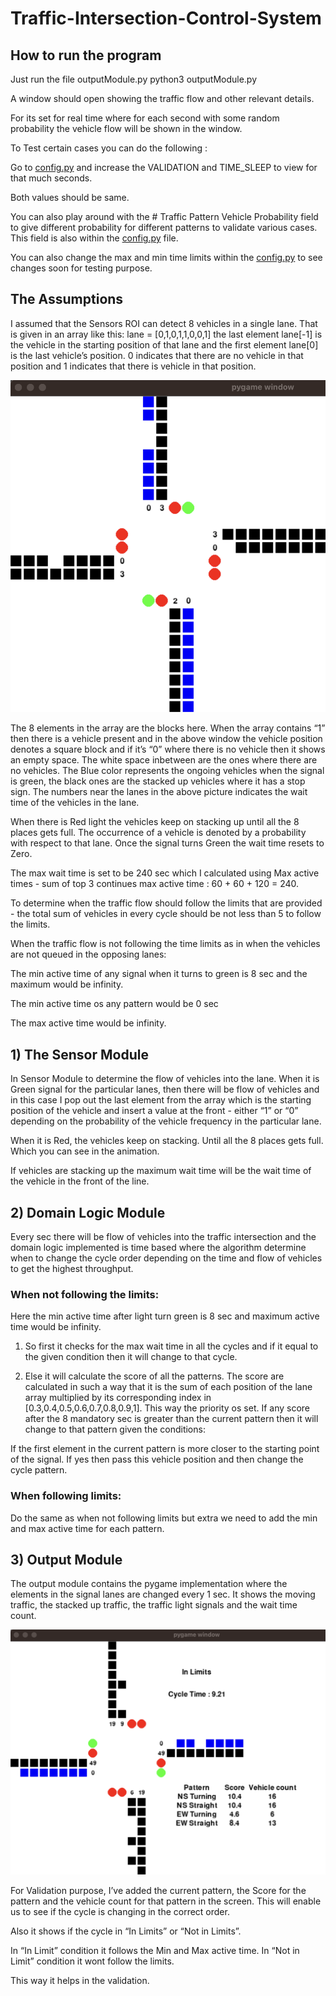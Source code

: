 # Traffic-Intersection-Control-System

## How to run the program

Just run the file outputModule.py
python3 outputModule.py

A window should open showing the traffic flow and other relevant details.

For its set for real time where for each second with some random probability the vehicle flow will be shown in the window.

To Test certain cases you can do the following :

Go to [config.py](http://config.py) and increase the VALIDATION and TIME_SLEEP to view for that much seconds.

Both values should be same.

You can also play around with the # Traffic Pattern Vehicle Probability field to give different probability for different patterns to validate various cases. This field is also within the [config.py](http://config.py) file.

You can also change the max and min time limits within the [config.py](http://config.py) to see changes soon for testing purpose.


## The Assumptions

I assumed that the Sensors ROI can detect 8 vehicles in a single lane. That is given in an array like this: lane = [0,1,0,1,1,0,0,1] the last element lane[-1] is the vehicle in the starting position of that lane and the first element lane[0] is the last vehicle’s position. 0 indicates that there are no vehicle in that position and 1 indicates that there is vehicle in that position.


![Alt Text](Structure.png)


The 8 elements in the array are the blocks here. When the array contains “1” then there is a vehicle present and in the above window the vehicle position denotes a square block and if it’s “0” where there is no vehicle then it shows an empty space. The white space inbetween are the ones where there are no vehicles. The Blue color represents the ongoing vehicles when the signal is green, the black ones are the stacked up vehicles where it has a stop sign. The numbers near the lanes in the above picture indicates the wait time of the vehicles in the lane.

When there is Red light the vehicles keep on stacking up until all the 8 places gets full. The occurrence of a vehicle is denoted by a probability with respect to that lane. Once the signal turns Green the wait time resets to Zero.

The max wait time is set to be 240 sec which I calculated using Max active times - sum of top 3 continues max active time : 60 + 60 + 120 = 240.

To determine when the traffic flow should follow the limits that are provided - the total sum of vehicles in every cycle should be not less than 5 to follow the limits.

When the traffic flow is not following the time limits as in when the vehicles are not queued in the opposing lanes:

The min active time of any signal when it turns to green is 8 sec and the maximum would be infinity.

The min active time os any pattern would be 0 sec

The max active time would be infinity. 

## 1) The Sensor Module

In Sensor Module to determine the flow of vehicles into the lane. When it is Green signal for the particular lanes, then there will be flow of vehicles and in this case I pop out the last element from the array which is the starting position of the vehicle and insert a value at the front - either “1” or “0” depending on the probability of the vehicle frequency in the particular lane.

When it is Red, the vehicles keep on stacking. Until all the 8 places gets full. Which you can see in the animation.

If vehicles are stacking up the maximum wait time will be the wait time of the vehicle in the front of the line.

## 2) Domain Logic Module

Every sec there will be flow of vehicles into the traffic intersection and the domain logic implemented is time based where the algorithm determine when to change the cycle order depending on the time and flow of vehicles to get the highest throughput.

### When not following the limits:

Here the min active time after light turn green is 8 sec and maximum active time would be infinity.

1) So first it checks for the max wait time in all the cycles and if it equal to the given condition then it will change to that cycle.

2) Else it will calculate the score of all the patterns. The score are calculated in such a way that it is the sum of each position of the lane array multiplied by its corresponding index in [0.3,0.4,0.5,0.6,0.7,0.8,0.9,1]. This way the priority os set. If any score after the 8 mandatory sec is greater than the current pattern then it will change to that pattern given the conditions:

If the first element in the current pattern is more closer to the starting point of the signal. If yes then pass this vehicle position and then change the cycle pattern.

### When following limits:

Do the same as when not following limits but extra we need to add the min and max active time for each pattern.

## 3) Output Module

The output module contains the pygame implementation where the elements in the signal lanes are changed every 1 sec. It shows the moving traffic, the stacked up traffic, the traffic light signals and the wait time count.

![Alt Text](Validation.png)


For Validation purpose, I’ve added the current pattern, the Score for the pattern and the vehicle count for that pattern in the screen. This will enable us to see if the cycle is changing in the correct order.

Also it shows if the cycle in “In Limits” or “Not in Limits”.

In “In Limit” condition it follows the Min and Max active time.
In “Not in Limit” condition it wont follow the limits.

This way it helps in the validation.

